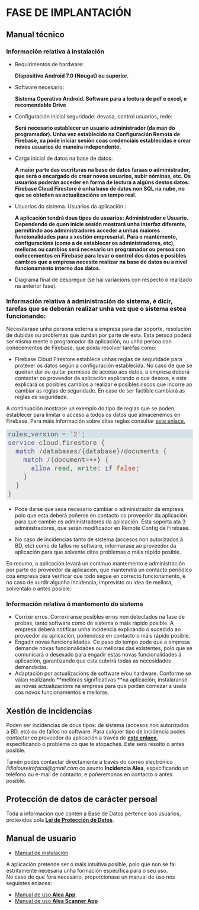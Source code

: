 # FASE DE IMPLANTACIÓN

## Manual técnico

### Información relativa á instalación

* Requirimentos de hardware: 
    
    **Dispositivo Android 7.0 (Nougat) ou superior.**
* Software necesario:
    
    **Sistema Operativo Android. Software para a lectura de pdf e excel, e recomendable Drive**
* Configuración inicial seguridade: devasa, control usuarios, rede:
    
    **Será necesario establecer un usuario administrador (da man do programador). Unha vez establecido na Configuración Remota de Firebase, xa pode iniciar sesión coas credenciais establecidas e crear novos usuarios de maneira independente.**
* Carga inicial de datos na base de datos: 
    
    **A maior parte das escrituras na base de datos faraas o administrador, que será o encargado de crear novos usuarios, subir nóminas, etc. Os usuarios poderán acceder en forma de lectura a algúns destos datos.
    Firebase Cloud Firestore é unha base de datos non SQL na nube, no que se obteñen as actualizacións en tempo real**.
* Usuarios do sistema. Usuarios da aplicación.:
    
    **A aplicación tendrá dous tipos de usuarios: Administrador e Usuario. Dependendo de quen inicie sesión mostrará unha interfaz diferente, permitindo aos administradores acceder a unhas maiores funcionalidades para a xestión empresarial.**
    **Para o mantemento, configuracións (como a de establecer os administradores, etc), melloras ou cambios será necesario un programador ou persoa con coñecementos en Firebase para levar o control dos datos e posibles cambios que a empresa necesite realizar na base de datos ou a nivel funcionamento interno dos datos.**
* Diagrama final de despregue (se hai variacións con respecto ó realizado na anterior fase).

### Información relativa á administración do sistema, é dicir, tarefas que se deberán realizar unha vez que o sistema estea funcionando:
Necesitarase unha persona externa a empresa para dar soporte, resolución de dubidas ou problemas que xurdan por parte de esta.
Esta persoa poderá ser misma mente o programador da aplicación, ou unha persoa con coñecementos de Firebase, que poida resolver tarefas como:

* Firebase Cloud Firestore establece unhas reglas de seguridade para protexer os datos según a configuración establecida. No caso de que se queiran dar ou quitar permisos de acceso aos datos, a empresa deberá contactar co proveedor da aplicación explicando o que desexa, e este explicará os posibles cambios a realizar e posibles riscos que incorre ao cambiar as reglas de seguridade. En caso de ser factible cambiará as reglas de seguridade. 

A continuación mostrase un exemplo do tipo de reglas que se poden establecer para limitar o acceso a todos os datos que almacenemos en Firebase. Para máis información sobre ditas reglas consultar [este enlace.](https://firebase.google.com/docs/rules/rules-behavior?hl=es)


![exemplo reglas](/doc/img/Exemplo_Reglas_Firebase.png)


* Pode darse que sexa necesario cambiar o administrador da empresa, polo que esta deberá poñerse en contacto co proveedor da aplicación para que cambie os administradores da aplicación. Esta soporta ata 3 administradores, que serán modificador en Remote Config de Firebase.

* No caso de incidencias tanto de sistema (accesos non autorizados á BD, etc) como de fallos no software, informarase ao proveedor da aplicación para que solvente ditos problemas o máis rápido posible.

En resumo, a aplicación levará un continuo mantemento e administración por parte do proveedor da aplicación, que mantendrá un contacto periódico coa empresa para verificar que todo segue en correcto funcionamento, e no caso de xurdir algunha incidencia, imprevisto ou idea de mellora, solventalo o antes posible.

### Información relativa ó mantemento do sistema

* Corrixir erros.
    Correxiranse posibles erros non detectados na fase de probas, tanto software como de sistema o máis rápido posible. A empresa deberá notificar unha incidencia explicando o sucedido ao proveedor da aplicación, poñendose en contacto o máis rápido posible.
* Engadir novas funcionalidades.
    Co paso do tempo pode que a empresa demande novas funcionalidades ou melloras das existentes, polo que se comunicará o desexado para engadir estas novas funcionalidades á aplicación, garantizando que esta cubrirá todas as necesidades demandadas.
* Adaptación por actualizacións de software e/ou hardware.
    Conforme se vaian realizando **melloras significativas **na aplicación, instalaranse as novas actualizacións na empresa para que poidan comezar a usala cos novos funcionamentos e melloras.
## Xestión de incidencias

Poden ser incidencias de dous tipos: de sistema (accesos non autorizados á BD, etc) ou de fallos no software.
Para calquer tipo de incidencia podes contactar co proveedor da aplicación a través de [**este enlace**](https://gitlab.iessanclemente.net/damo/a19lidialf/-/issues/new), especificando o problema co que te atopaches. Este será resolto o antes posible.

Tamén podes contactar directamente a través do correo electrónico _lidialoureirofacal@gmail.com_ co asunto **Incidencia Alea**, especificando un teléfono ou e-mail de contacto, e poñeremonos en contacto o antes posible.


## Protección de datos de carácter persoal
Toda a información que contén a Base de Datos pertence aos usuarios, protexidos pola [**Lei de Protección de Datos**](https://www.boe.es/buscar/act.php?id=BOE-A-2018-16673).

## Manual de usuario

* [Manual de instalación](/documentacion/MANUAL_INSTALACIÓN.pdf)

A aplicación pretende ser o máis intuitiva posible, polo que non se fai estritamente necesaria unha formación específica para o seu uso.    
No caso de que fora necesario, proporcionase un manual de uso nos seguintes enlaces:
* [Manual de uso **Alea App**](documentacion/MANUAL_USO_ALEA.pdf).
* [Manual de uso **Alea Scanner App**](documentacion/MANUAL_USO_ALEASCANNER.pdf)
